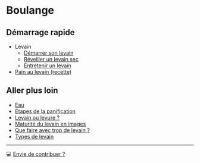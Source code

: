 # Boulange

## Démarrage rapide

* Levain
  * [Démarrer son levain](levain-demarrer.md)
  * [Réveiller un levain sec](levain-sec.md)
  * [Entretenir un levain](levain-entretien.md)
* [Pain au levain (recette)](pain-au-levain.md)

## Aller plus loin

* [Eau](eau.md)
* [Étapes de la panification](etapes-panification.md)
* [Levain ou levure ?](levain-levure.md)
* [Maturité du levain en images](levain-maturite-images.md)
* [Que faire avec trop de levain ?](trop-de-levain.md)
* [Types de levain](levain-differents-types.md)

---

💻 [Envie de contribuer ?](https://github.com/adericbourg/boulange)
